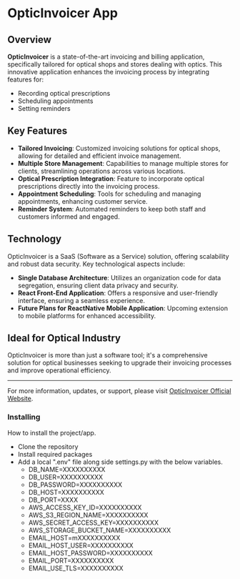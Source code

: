 # OpticInvoicer App

## Overview

**OpticInvoicer** is a state-of-the-art invoicing and billing application, specifically tailored for optical shops and stores dealing with optics. This innovative application enhances the invoicing process by integrating features for:

- Recording optical prescriptions
- Scheduling appointments
- Setting reminders

## Key Features

- **Tailored Invoicing**: Customized invoicing solutions for optical shops, allowing for detailed and efficient invoice management.
- **Multiple Store Management**: Capabilities to manage multiple stores for clients, streamlining operations across various locations.
- **Optical Prescription Integration**: Feature to incorporate optical prescriptions directly into the invoicing process.
- **Appointment Scheduling**: Tools for scheduling and managing appointments, enhancing customer service.
- **Reminder System**: Automated reminders to keep both staff and customers informed and engaged.

## Technology

OpticInvoicer is a SaaS (Software as a Service) solution, offering scalability and robust data security. Key technological aspects include:

- **Single Database Architecture**: Utilizes an organization code for data segregation, ensuring client data privacy and security.
- **React Front-End Application**: Offers a responsive and user-friendly interface, ensuring a seamless experience.
- **Future Plans for ReactNative Mobile Application**: Upcoming extension to mobile platforms for enhanced accessibility.

## Ideal for Optical Industry

OpticInvoicer is more than just a software tool; it's a comprehensive solution for optical businesses seeking to upgrade their invoicing processes and improve operational efficiency.

---

For more information, updates, or support, please visit [OpticInvoicer Official Website](#).

### Installing

How to install the project/app.

- Clone the repository
- Install required packages
- Add a local ".env" file along side settings.py with the below variables.
  - DB_NAME=XXXXXXXXXX
  - DB_USER=XXXXXXXXXX
  - DB_PASSWORD=XXXXXXXXXX
  - DB_HOST=XXXXXXXXXX
  - DB_PORT=XXXX
  - AWS_ACCESS_KEY_ID=XXXXXXXXXX
  - AWS_S3_REGION_NAME=XXXXXXXXXX
  - AWS_SECRET_ACCESS_KEY=XXXXXXXXXX
  - AWS_STORAGE_BUCKET_NAME=XXXXXXXXXX
  - EMAIL_HOST=mXXXXXXXXXX
  - EMAIL_HOST_USER=XXXXXXXXXX
  - EMAIL_HOST_PASSWORD=XXXXXXXXXX
  - EMAIL_PORT=XXXXXXXXXX
  - EMAIL_USE_TLS=XXXXXXXXXX

